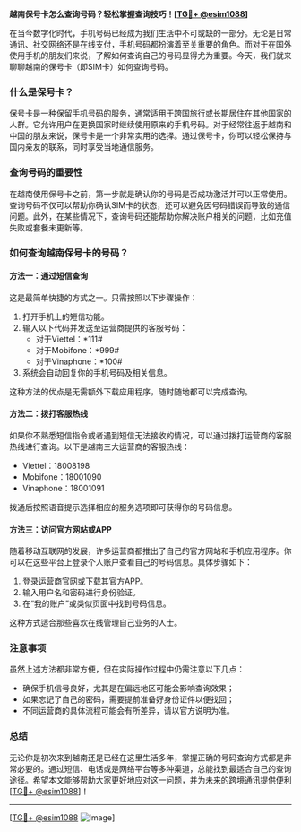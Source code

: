 **越南保号卡怎么查询号码？轻松掌握查询技巧！[[TG💪+ @esim1088](https://t.me/s/esim1088)]**

在当今数字化时代，手机号码已经成为我们生活中不可或缺的一部分。无论是日常通讯、社交网络还是在线支付，手机号码都扮演着至关重要的角色。而对于在国外使用手机的朋友们来说，了解如何查询自己的号码显得尤为重要。今天，我们就来聊聊越南的保号卡（即SIM卡）如何查询号码。

### 什么是保号卡？

保号卡是一种保留手机号码的服务，通常适用于跨国旅行或长期居住在其他国家的人群。它允许用户在更换国家时继续使用原来的手机号码。对于经常往返于越南和中国的朋友来说，保号卡是一个非常实用的选择。通过保号卡，你可以轻松保持与国内亲友的联系，同时享受当地通信服务。

### 查询号码的重要性

在越南使用保号卡之前，第一步就是确认你的号码是否成功激活并可以正常使用。查询号码不仅可以帮助你确认SIM卡的状态，还可以避免因号码错误而导致的通信问题。此外，在某些情况下，查询号码还能帮助你解决账户相关的问题，比如充值失败或套餐未更新等。

### 如何查询越南保号卡的号码？

#### 方法一：通过短信查询

这是最简单快捷的方式之一。只需按照以下步骤操作：

1. 打开手机上的短信功能。
2. 输入以下代码并发送至运营商提供的客服号码：
   - 对于Viettel：*111#
   - 对于Mobifone：*999#
   - 对于Vinaphone：*100#
3. 系统会自动回复你的手机号码及相关信息。

这种方法的优点是无需额外下载应用程序，随时随地都可以完成查询。

#### 方法二：拨打客服热线

如果你不熟悉短信指令或者遇到短信无法接收的情况，可以通过拨打运营商的客服热线进行查询。以下是越南三大运营商的客服热线：

- Viettel：18008198
- Mobifone：18001090
- Vinaphone：18001091

拨通后按照语音提示选择相应的服务选项即可获得你的号码信息。

#### 方法三：访问官方网站或APP

随着移动互联网的发展，许多运营商都推出了自己的官方网站和手机应用程序。你可以在这些平台上登录个人账户查看自己的号码信息。具体步骤如下：

1. 登录运营商官网或下载其官方APP。
2. 输入用户名和密码进行身份验证。
3. 在“我的账户”或类似页面中找到号码信息。

这种方式适合那些喜欢在线管理自己业务的人士。

### 注意事项

虽然上述方法都非常方便，但在实际操作过程中仍需注意以下几点：

- 确保手机信号良好，尤其是在偏远地区可能会影响查询效果；
- 如果忘记了自己的密码，需要提前准备好身份证件以便找回；
- 不同运营商的具体流程可能会有所差异，请以官方说明为准。

### 总结

无论你是初次来到越南还是已经在这里生活多年，掌握正确的号码查询方式都是非常必要的。通过短信、电话或是网络平台等多种渠道，总能找到最适合自己的查询途径。希望本文能够帮助大家更好地应对这一问题，并为未来的跨境通讯提供便利[[TG💪+ @esim1088](https://t.me/s/esim1088)]！

---

[[TG💪+ @esim1088](https://t.me/s/esim1088) ![Image](https://i.postimg.cc/4NQfJmqS/Snipaste-2025-05-13-00-14-12.png)]